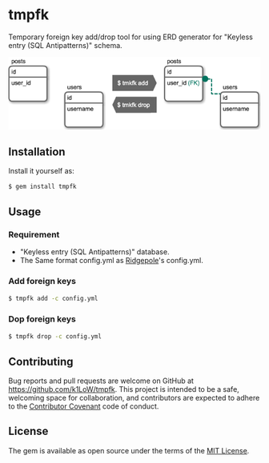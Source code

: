 # tmpfk

Temporary foreign key add/drop tool for using ERD generator for "Keyless entry (SQL Antipatterns)" schema.

![tmpfk](er.png)

## Installation

Install it yourself as:

```sh
$ gem install tmpfk
```

## Usage

### Requirement

- "Keyless entry (SQL Antipatterns)" database.
- The Same format config.yml as [Ridgepole](https://github.com/winebarrel/ridgepole)'s config.yml.

### Add foreign keys

```sh
$ tmpfk add -c config.yml 
```

### Dop foreign keys

```sh
$ tmpfk drop -c config.yml 
```

## Contributing

Bug reports and pull requests are welcome on GitHub at https://github.com/k1LoW/tmpfk. This project is intended to be a safe, welcoming space for collaboration, and contributors are expected to adhere to the [Contributor Covenant](http://contributor-covenant.org) code of conduct.

## License

The gem is available as open source under the terms of the [MIT License](http://opensource.org/licenses/MIT).

